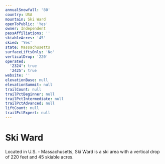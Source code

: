 ```yaml
---
annualSnowfall: '80'
country: USA
mountain: Ski Ward
openToPublic: 'Yes'
owner: Independent
passAffiliations: ''
skiableAcres: '45'
skied: 'Yes'
state: Massachusetts
surfaceLiftsOnly: 'No'
verticalDrop: '220'
operated:
  '2324': true
  '2425': true
website: ''
elevationBase: null
elevationSummit: null
trailCount: null
trailPctBeginner: null
trailPctIntermediate: null
trailPctAdvanced: null
liftCount: null
trailPctExpert: null
---
```



# Ski Ward

Located in U.S. - Massachusetts, Ski Ward is a ski area with a vertical drop of 220 feet and 45 skiable acres.
